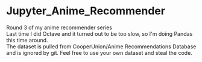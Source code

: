 # Jupyter_Anime_Recommender
Round 3 of my anime recommender series </br>
Last time I did Octave and it turned out to be too slow, so I'm doing Pandas this time around. </br>
The dataset is pulled from CooperUnion/Anime Recommendations Database and is ignored by git. Feel free to use your own dataset and steal the code.
